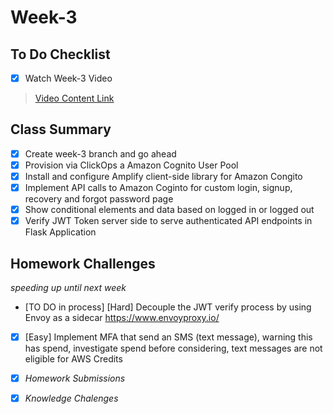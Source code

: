 # Week-3

## To Do Checklist

- [x] Watch Week-3 Video

> [Video Content Link](video_content_week3.md)

## Class Summary

- [x] Create week-3 branch and go ahead 
- [x] Provision via ClickOps a Amazon Cognito User Pool
- [x] Install and configure Amplify client-side library for Amazon Congito
- [x] Implement API calls to Amazon Coginto for custom login, signup, recovery and forgot password page
- [x] Show conditional elements and data based on logged in or logged out
- [x] Verify JWT Token server side to serve authenticated API endpoints in Flask Application

## Homework Challenges
*speeding up until next week*
- [TO DO in process] [Hard] Decouple the JWT verify process by using Envoy as a sidecar https://www.envoyproxy.io/

- [x] [Easy] Implement MFA that send an SMS (text message), warning this has spend, investigate spend before considering, text messages are not eligible for AWS Credits

- [x] *Homework Submissions*

- [x] *Knowledge Chalenges*

